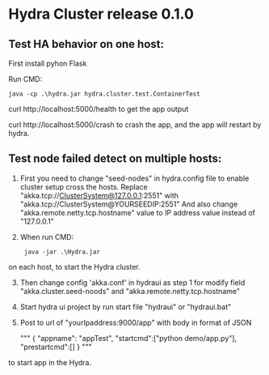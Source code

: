 # Hydra Cluster release 0.1.0


## Test HA behavior on one host:
First install pyhon Flask

Run CMD:


	java -cp .\hydra.jar hydra.cluster.test.ContainerTest
	
curl http://localhost:5000/health to get the app output

curl http://localhost:5000/crash to crash the app, and the app will restart by hydra.


## Test node failed detect on multiple hosts:

1. First you need to change "seed-nodes" in hydra.config file to enable cluster setup
  cross the hosts. Replace "akka.tcp://ClusterSystem@127.0.0.1:2551" with 
  "akka.tcp://ClusterSystem@YOURSEEDIP:2551"
  And also change "akka.remote.netty.tcp.hostname" value to IP address value instead of "127.0.0.1" 

2. When run CMD:

		java -jar .\Hydra.jar  

  on each host, to start the Hydra cluster.

3. Then change config 'akka.conf' in hydraui as step 1 for modify field "akka.cluster.seed-noods" and  "akka.remote.netty.tcp.hostname"

4. Start hydra ui project by run start file "hydraui" or "hydraui.bat" 

5. Post to url of "yourIpaddress:9000/app" with body in format of JSON

	""" {
	 "appname": "appTest",
	 "startcmd":["python demo/app.py"],
	 "prestartcmd":[]
	} """

  to start app in the Hydra.
      











